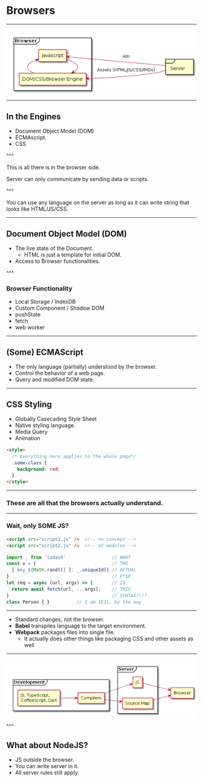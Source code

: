 # Browsers

---

![browser-1](images/browsers-level-1.png) <!-- .element: class="stretch" -->

---

## In the Engines

* Document Object Model (DOM)
* ECMAscript.
* CSS

^^^

This is all there is in the browser side.

Server can only communicate by sending data or scripts.

^^^

You can use any language on the server
as long as it can write string that looks like HTML/JS/CSS.

---

## Document Object Model (DOM)

* The live state of the Document.
  * HTML is just a template for initial DOM.
* Access to Browser functionalities.

^^^

### Browser Functionality

* Local Storage / IndexDB
* Custom Component / Shadow DOM
* pushState
* fetch
* web worker

---

## (Some) ECMAScript

* The only language (partially) understood by the browser.
* Control the behavior of a web page.
* Query and modified DOM state.

---

## CSS Styling

* Globally Casecading Style Sheet
* Native styling language.
* Media Query
* Animation

```html
<style>
  /* Everything here applies to the whole page*/
  .some-class {
    background: red;
  }
</style>
```

---

### These are all that the browsers actually understand.

---

### Wait, only SOME JS?

```html
<script src="script1.js" />  <!-- no concept -->
<script src="script2.js" />  <!-- of modules -->
```


```javascript
import _ from 'lodash'                 // WHAT
const x = {                            // THE
  [`key_${Math.rand()}`]: _.uniqueId() // ACTUAL
}                                      // F*$K
let req = async (url, args) => {       // IS
  return await fetch(url, ...args);    // THIS
}                                      // SYNTAX?!!?
class Person { }          // I am IE11, by the way
```

---

* Standard changes, not the browser.
* **Babel** transpiles language to the target environment.
* **Webpack** packages files into single file.
  * It actually does other things like packaging CSS and
    other assets as well

---

![browser-1](images/browser-js.png) <!-- .element: class="stretch" -->

^^^

## What about NodeJS?

* JS outside the browser.
* You can write server in it.
* All server rules still apply.
